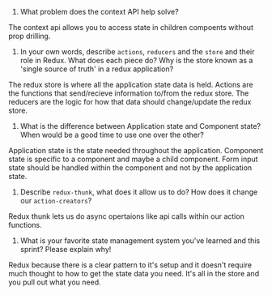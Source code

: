 1. What problem does the context API help solve?

The context api allows you to access state in children compoents without prop drilling.

1. In your own words, describe `actions`, `reducers` and the `store` and their role in Redux. What does each piece do? Why is the store known as a 'single source of truth' in a redux application?

The redux store is where all the application state data is held. Actions are the functions that send/recieve information to/from the redux store. The reducers are the logic for how that data should change/update the redux store.

1. What is the difference between Application state and Component state? When would be a good time to use one over the other?

Application state is the state needed throughout the application. Component state is specific to a component and maybe a child component. Form input state should be handled within the component and not by the application state.

1. Describe `redux-thunk`, what does it allow us to do? How does it change our `action-creators`?

Redux thunk lets us do async opertaions like api calls within our action functions.

1. What is your favorite state management system you've learned and this sprint? Please explain why!

Redux because there is a clear pattern to it's setup and it doesn't require much thought to how to get the state data you need. It's all in the store and you pull out what you need.
